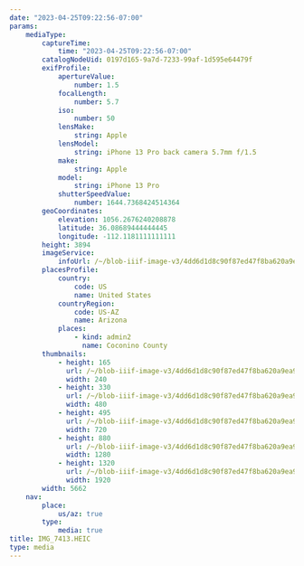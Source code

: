 ```yaml
---
date: "2023-04-25T09:22:56-07:00"
params:
    mediaType:
        captureTime:
            time: "2023-04-25T09:22:56-07:00"
        catalogNodeUid: 0197d165-9a7d-7233-99af-1d595e64479f
        exifProfile:
            apertureValue:
                number: 1.5
            focalLength:
                number: 5.7
            iso:
                number: 50
            lensMake:
                string: Apple
            lensModel:
                string: iPhone 13 Pro back camera 5.7mm f/1.5
            make:
                string: Apple
            model:
                string: iPhone 13 Pro
            shutterSpeedValue:
                number: 1644.7368424514364
        geoCoordinates:
            elevation: 1056.2676240208878
            latitude: 36.08689444444445
            longitude: -112.1181111111111
        height: 3894
        imageService:
            infoUrl: /~/blob-iiif-image-v3/4dd6d1d8c90f87ed47f8ba620a9ea9c5107269f89ce0b56715df746d16ff75d0/info.json
        placesProfile:
            country:
                code: US
                name: United States
            countryRegion:
                code: US-AZ
                name: Arizona
            places:
                - kind: admin2
                  name: Coconino County
        thumbnails:
            - height: 165
              url: /~/blob-iiif-image-v3/4dd6d1d8c90f87ed47f8ba620a9ea9c5107269f89ce0b56715df746d16ff75d0/full/240%2C165/0/default.jpg
              width: 240
            - height: 330
              url: /~/blob-iiif-image-v3/4dd6d1d8c90f87ed47f8ba620a9ea9c5107269f89ce0b56715df746d16ff75d0/full/480%2C330/0/default.jpg
              width: 480
            - height: 495
              url: /~/blob-iiif-image-v3/4dd6d1d8c90f87ed47f8ba620a9ea9c5107269f89ce0b56715df746d16ff75d0/full/720%2C495/0/default.jpg
              width: 720
            - height: 880
              url: /~/blob-iiif-image-v3/4dd6d1d8c90f87ed47f8ba620a9ea9c5107269f89ce0b56715df746d16ff75d0/full/1280%2C880/0/default.jpg
              width: 1280
            - height: 1320
              url: /~/blob-iiif-image-v3/4dd6d1d8c90f87ed47f8ba620a9ea9c5107269f89ce0b56715df746d16ff75d0/full/1920%2C1320/0/default.jpg
              width: 1920
        width: 5662
    nav:
        place:
            us/az: true
        type:
            media: true
title: IMG_7413.HEIC
type: media
---
```

